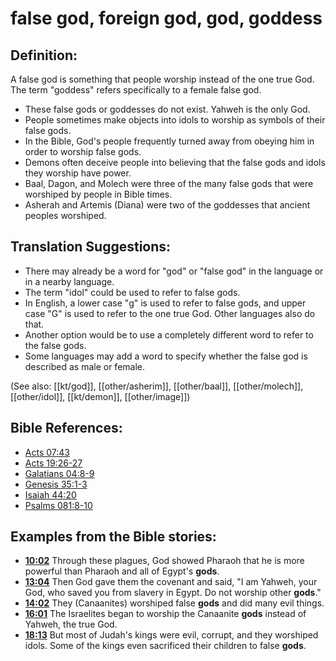 # false god, foreign god, god, goddess #

## Definition: ##

A false god is something that people worship instead of the one true God. The term "goddess" refers specifically to a female false god.

* These false gods or goddesses do not exist. Yahweh is the only God.
* People sometimes make objects into idols to worship as symbols of their false gods.
* In the Bible, God's people frequently turned away from obeying him in order to worship false gods.
* Demons often deceive people into believing that the false gods and idols they worship have power.
* Baal, Dagon, and Molech were three of the many false gods that were worshiped by people in Bible times.
* Asherah and Artemis (Diana) were two of the goddesses that ancient peoples worshiped.

## Translation Suggestions: ##

* There may already be a word for "god" or "false god" in the language or in a nearby language.
* The term "idol" could be used to refer to false gods.
* In English, a lower case "g" is used to refer to false gods, and upper case "G" is used to refer to the one true God. Other languages also do that.
* Another option would be to use a completely different word to refer to the false gods.
* Some languages may add a word to specify whether the false god is described as male or female.

(See also: [[kt/god]], [[other/asherim]], [[other/baal]], [[other/molech]], [[other/idol]], [[kt/demon]], [[other/image]])

## Bible References: ##

* [Acts 07:43](en/tn/act/help/07/43)
* [Acts 19:26-27](en/tn/act/help/19/26)
* [Galatians 04:8-9](en/tn/gal/help/04/08)
* [Genesis 35:1-3](en/tn/gen/help/35/01)
* [Isaiah 44:20](en/tn/isa/help/44/20)
* [Psalms 081:8-10](en/tn/psa/help/81/08)

## Examples from the Bible stories: ##

* __[10:02](en/tn/obs/help/10/02)__ Through these plagues, God showed Pharaoh that he is more powerful than Pharaoh and all of Egypt's __gods__.
* __[13:04](en/tn/obs/help/13/04)__ Then God gave them the covenant and said, "I am Yahweh, your God, who saved you from slavery in Egypt. Do not worship other __gods__."
* __[14:02](en/tn/obs/help/14/02)__ They (Canaanites) worshiped false __gods__  and did many evil things.
* __[16:01](en/tn/obs/help/16/01)__ The Israelites began to worship the Canaanite __gods__  instead of Yahweh, the true God.
* __[18:13](en/tn/obs/help/18/13)__ But most of Judah's kings were evil, corrupt, and they worshiped idols. Some of the kings even sacrificed their children to false __gods__.